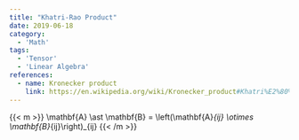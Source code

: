 ```yaml
---
title: "Khatri-Rao Product"
date: 2019-06-18
category:
  - 'Math'
tags:
  - 'Tensor'
  - 'Linear Algebra'
references:
  - name: Kronecker product
    link: https://en.wikipedia.org/wiki/Kronecker_product#Khatri%E2%80%93Rao_product
---
```


{{< m >}}
\mathbf{A} \ast \mathbf{B} = \left(\mathbf{A}_{ij} \otimes \mathbf{B}_{ij}\right)_{ij}
{{< /m >}}